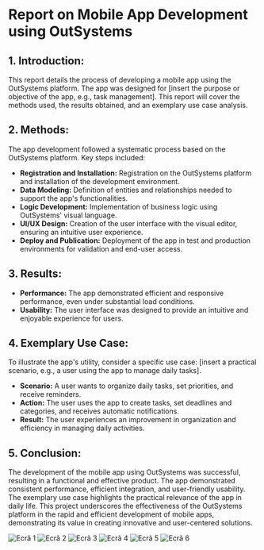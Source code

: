 # Report on Mobile App Development using OutSystems

## 1. Introduction:

This report details the process of developing a mobile app using the OutSystems platform. The app was designed for [insert the purpose or objective of the app, e.g., task management]. This report will cover the methods used, the results obtained, and an exemplary use case analysis.

## 2. Methods:

The app development followed a systematic process based on the OutSystems platform. Key steps included:

   - **Registration and Installation:** Registration on the OutSystems platform and installation of the development environment.
   - **Data Modeling:** Definition of entities and relationships needed to support the app's functionalities.
   - **Logic Development:** Implementation of business logic using OutSystems' visual language.
   - **UI/UX Design:** Creation of the user interface with the visual editor, ensuring an intuitive user experience.
   - **Deploy and Publication:** Deployment of the app in test and production environments for validation and end-user access.

## 3. Results:

   - **Performance:** The app demonstrated efficient and responsive performance, even under substantial load conditions.
   - **Usability:** The user interface was designed to provide an intuitive and enjoyable experience for users.

## 4. Exemplary Use Case:

To illustrate the app's utility, consider a specific use case: [insert a practical scenario, e.g., a user using the app to manage daily tasks].

   - **Scenario:** A user wants to organize daily tasks, set priorities, and receive reminders.
   - **Action:** The user uses the app to create tasks, set deadlines and categories, and receives automatic notifications.
   - **Result:** The user experiences an improvement in organization and efficiency in managing daily activities.

## 5. Conclusion:

The development of the mobile app using OutSystems was successful, resulting in a functional and effective product. The app demonstrated consistent performance, efficient integration, and user-friendly usability. The exemplary use case highlights the practical relevance of the app in daily life. This project underscores the effectiveness of the OutSystems platform in the rapid and efficient development of mobile apps, demonstrating its value in creating innovative and user-centered solutions.

![Ecrã 1](Captura%20de%20Ecrã%20(101).png)
![Ecrã 2](Captura%20de%20Ecrã%20(102).png)
![Ecrã 3](Captura%20de%20Ecrã%20(103).png)
![Ecrã 4](Captura%20de%20Ecrã%20(104).png)
![Ecrã 5](Captura%20de%20Ecrã%20(105).png)
![Ecrã 6](Captura%20de%20Ecrã%20(106).png)




